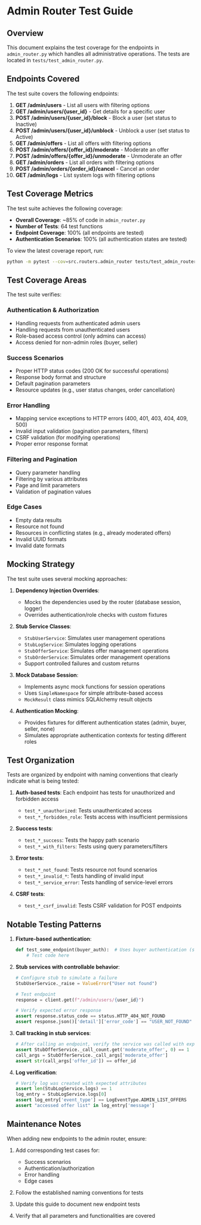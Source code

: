 # Admin Router Test Guide

## Overview

This document explains the test coverage for the endpoints in `admin_router.py` which handles all administrative operations. The tests are located in `tests/test_admin_router.py`.

## Endpoints Covered

The test suite covers the following endpoints:

1. **GET /admin/users** - List all users with filtering options
2. **GET /admin/users/{user_id}** - Get details for a specific user
3. **POST /admin/users/{user_id}/block** - Block a user (set status to Inactive)
4. **POST /admin/users/{user_id}/unblock** - Unblock a user (set status to Active)
5. **GET /admin/offers** - List all offers with filtering options
6. **POST /admin/offers/{offer_id}/moderate** - Moderate an offer
7. **POST /admin/offers/{offer_id}/unmoderate** - Unmoderate an offer
8. **GET /admin/orders** - List all orders with filtering options
9. **POST /admin/orders/{order_id}/cancel** - Cancel an order
10. **GET /admin/logs** - List system logs with filtering options

## Test Coverage Metrics

The test suite achieves the following coverage:

- **Overall Coverage**: ~85% of code in `admin_router.py`
- **Number of Tests**: 64 test functions
- **Endpoint Coverage**: 100% (all endpoints are tested)
- **Authentication Scenarios**: 100% (all authentication states are tested)

To view the latest coverage report, run:
```bash
python -m pytest --cov=src.routers.admin_router tests/test_admin_router.py
```

## Test Coverage Areas

The test suite verifies:

### Authentication & Authorization
- Handling requests from authenticated admin users
- Handling requests from unauthenticated users
- Role-based access control (only admins can access)
- Access denied for non-admin roles (buyer, seller)

### Success Scenarios
- Proper HTTP status codes (200 OK for successful operations)
- Response body format and structure
- Default pagination parameters
- Resource updates (e.g., user status changes, order cancellation)

### Error Handling
- Mapping service exceptions to HTTP errors (400, 401, 403, 404, 409, 500)
- Invalid input validation (pagination parameters, filters)
- CSRF validation (for modifying operations)
- Proper error response format

### Filtering and Pagination
- Query parameter handling
- Filtering by various attributes
- Page and limit parameters
- Validation of pagination values

### Edge Cases
- Empty data results
- Resource not found
- Resources in conflicting states (e.g., already moderated offers)
- Invalid UUID formats
- Invalid date formats

## Mocking Strategy

The test suite uses several mocking approaches:

1. **Dependency Injection Overrides**: 
   - Mocks the dependencies used by the router (database session, logger)
   - Overrides authentication/role checks with custom fixtures

2. **Stub Service Classes**:
   - `StubUserService`: Simulates user management operations
   - `StubLogService`: Simulates logging operations
   - `StubOfferService`: Simulates offer management operations
   - `StubOrderService`: Simulates order management operations
   - Support controlled failures and custom returns

3. **Mock Database Session**:
   - Implements async mock functions for session operations
   - Uses `SimpleNamespace` for simple attribute-based access
   - `MockResult` class mimics SQLAlchemy result objects

4. **Authentication Mocking**:
   - Provides fixtures for different authentication states (admin, buyer, seller, none)
   - Simulates appropriate authentication contexts for testing different roles

## Test Organization

Tests are organized by endpoint with naming conventions that clearly indicate what is being tested:

1. **Auth-based tests**: Each endpoint has tests for unauthorized and forbidden access
   - `test_*_unauthorized`: Tests unauthenticated access  
   - `test_*_forbidden_role`: Tests access with insufficient permissions

2. **Success tests**:
   - `test_*_success`: Tests the happy path scenario
   - `test_*_with_filters`: Tests using query parameters/filters

3. **Error tests**:
   - `test_*_not_found`: Tests resource not found scenarios
   - `test_*_invalid_*`: Tests handling of invalid input
   - `test_*_service_error`: Tests handling of service-level errors

4. **CSRF tests**:
   - `test_*_csrf_invalid`: Tests CSRF validation for POST endpoints

## Notable Testing Patterns

1. **Fixture-based authentication**:
   ```python
   def test_some_endpoint(buyer_auth):  # Uses buyer authentication (should be forbidden)
       # Test code here
   ```

2. **Stub services with controllable behavior**:
   ```python
   # Configure stub to simulate a failure
   StubUserService._raise = ValueError("User not found")
   
   # Test endpoint
   response = client.get(f"/admin/users/{user_id}")
   
   # Verify expected error response
   assert response.status_code == status.HTTP_404_NOT_FOUND
   assert response.json()['detail']['error_code'] == "USER_NOT_FOUND"
   ```

3. **Call tracking in stub services**:
   ```python
   # After calling an endpoint, verify the service was called with expected args
   assert StubOfferService._call_count.get('moderate_offer', 0) == 1
   call_args = StubOfferService._call_args['moderate_offer']
   assert str(call_args['offer_id']) == offer_id
   ```

4. **Log verification**:
   ```python
   # Verify log was created with expected attributes
   assert len(StubLogService.logs) == 1
   log_entry = StubLogService.logs[0]
   assert log_entry['event_type'] == LogEventType.ADMIN_LIST_OFFERS
   assert "accessed offer list" in log_entry['message']
   ```

## Maintenance Notes

When adding new endpoints to the admin router, ensure:

1. Add corresponding test cases for:
   - Success scenarios
   - Authentication/authorization
   - Error handling
   - Edge cases

2. Follow the established naming conventions for tests

3. Update this guide to document new endpoint tests

4. Verify that all parameters and functionalities are covered 